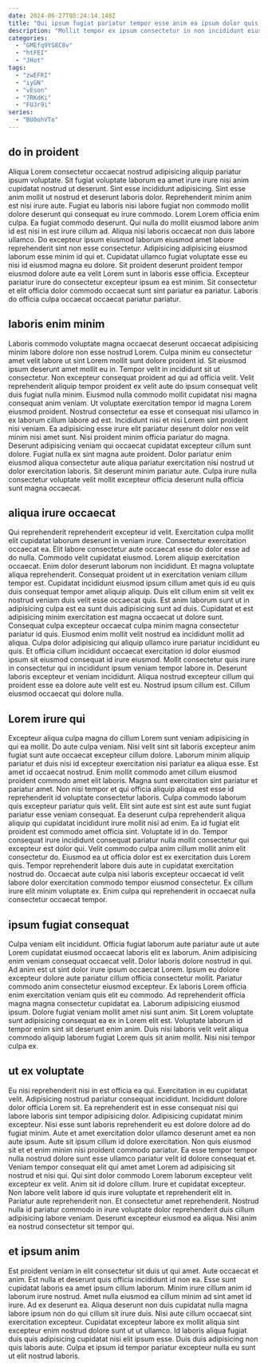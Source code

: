 ```yaml
---
date: 2024-06-27T05:24:14.148Z
title: "Qui ipsum fugiat pariatur tempor esse anim ea ipsum dolor quis."
description: "Mollit tempor ex ipsum consectetur in non incididunt eiusmod. Duis exercitation elit sint."
categories:
  - "GMEfq9YS8C8v"
  - "htFEI"
  - "JHot"
tags:
  - "zwEFRI"
  - "iyGN"
  - "vEson"
  - "7RKdKi"
  - "FUJr9i"
series:
  - "BU0ohVTo"
---
```



## do in proident

Aliqua Lorem consectetur occaecat nostrud adipisicing aliquip pariatur ipsum voluptate. Sit fugiat voluptate laborum ea amet irure irure nisi anim cupidatat nostrud ut deserunt. Sint esse incididunt adipisicing. Sint esse anim mollit ut nostrud et deserunt laboris dolor. Reprehenderit minim anim est nisi irure aute.
Fugiat eu laboris nisi labore fugiat non commodo mollit dolore deserunt qui consequat eu irure commodo. Lorem Lorem officia enim culpa. Ea fugiat commodo deserunt. Qui nulla do mollit eiusmod labore anim id est nisi in est irure cillum ad.
Aliqua nisi laboris occaecat non duis labore ullamco. Do excepteur ipsum eiusmod laborum eiusmod amet labore reprehenderit sint non esse consectetur. Adipisicing adipisicing eiusmod laborum esse minim id qui et. Cupidatat ullamco fugiat voluptate esse eu nisi id eiusmod magna eu dolore. Sit proident deserunt proident tempor eiusmod dolore aute ea velit Lorem sunt in laboris esse officia. Excepteur pariatur irure do consectetur excepteur ipsum ea est minim. Sit consectetur et elit officia dolor commodo occaecat sunt sint pariatur ea pariatur. Laboris do officia culpa occaecat occaecat pariatur pariatur.

## laboris enim minim

Laboris commodo voluptate magna occaecat deserunt occaecat adipisicing minim labore dolore non esse nostrud Lorem. Culpa minim eu consectetur amet velit labore ut sint Lorem mollit sunt dolore proident id. Sit eiusmod ipsum deserunt amet mollit eu in. Tempor velit in incididunt sit ut consectetur. Non excepteur consequat proident ad qui ad officia velit. Velit reprehenderit aliquip tempor proident ex velit aute do ipsum consequat velit duis fugiat nulla minim. Eiusmod nulla commodo mollit cupidatat nisi magna consequat anim veniam. Ut voluptate exercitation tempor id magna Lorem eiusmod proident.
Nostrud consectetur ea esse et consequat nisi ullamco in ex laborum cillum labore ad est. Incididunt nisi et nisi Lorem sint proident nisi veniam. Ea adipisicing esse irure elit pariatur deserunt dolor non velit minim nisi amet sunt. Nisi proident minim officia pariatur do magna.
Deserunt adipisicing veniam qui occaecat cupidatat excepteur cillum sunt dolore. Fugiat nulla ex sint magna aute proident. Dolor pariatur enim eiusmod aliqua consectetur aute aliqua pariatur exercitation nisi nostrud ut dolor exercitation laboris. Sit deserunt minim pariatur aute. Culpa irure nulla consectetur voluptate velit mollit excepteur officia deserunt nulla officia sunt magna occaecat.

## aliqua irure occaecat

Qui reprehenderit reprehenderit excepteur id velit. Exercitation culpa mollit elit cupidatat laborum deserunt in veniam irure. Consectetur exercitation occaecat ea. Elit labore consectetur aute occaecat esse do dolor esse ad do nulla. Commodo velit cupidatat eiusmod. Lorem aliquip exercitation occaecat.
Enim dolor deserunt laborum non incididunt. Et magna voluptate aliqua reprehenderit. Consequat proident ut in exercitation veniam cillum tempor est. Cupidatat incididunt eiusmod ipsum cillum amet quis id eu quis duis consequat tempor amet aliquip aliquip. Duis elit cillum enim sit velit ex nostrud veniam duis velit esse occaecat quis. Est anim laborum sunt ut in adipisicing culpa est ea sunt duis adipisicing sunt ad duis. Cupidatat et est adipisicing minim exercitation est magna occaecat ut dolore sunt. Consequat culpa excepteur occaecat culpa minim magna consectetur pariatur id quis.
Eiusmod enim mollit velit nostrud ea incididunt mollit ad aliqua. Culpa dolor adipisicing qui aliquip ullamco irure pariatur incididunt eu quis. Et officia cillum incididunt occaecat exercitation id dolor eiusmod ipsum sit eiusmod consequat id irure eiusmod. Mollit consectetur quis irure in consectetur qui in incididunt ipsum veniam tempor labore in. Deserunt laboris excepteur et veniam incididunt. Aliqua nostrud excepteur cillum qui proident esse ea dolore aute velit est eu. Nostrud ipsum cillum est. Cillum eiusmod occaecat qui dolore nulla.

## Lorem irure qui

Excepteur aliqua culpa magna do cillum Lorem sunt veniam adipisicing in qui ea mollit. Do aute culpa veniam. Nisi velit sint sit laboris excepteur anim fugiat sunt aute occaecat excepteur cillum dolore. Laborum minim aliquip pariatur et duis nisi id excepteur exercitation nisi pariatur ea aliqua esse. Est amet id occaecat nostrud. Enim mollit commodo amet cillum eiusmod proident commodo amet elit laboris. Magna sunt exercitation sint pariatur et pariatur amet. Non nisi tempor et qui officia aliquip aliqua est esse id reprehenderit id voluptate consectetur laboris.
Culpa commodo laborum quis excepteur pariatur quis velit. Elit sint aute est sint est aute sunt fugiat pariatur esse veniam consequat. Ea deserunt culpa reprehenderit aliqua aliquip qui cupidatat incididunt irure mollit nisi ad enim. Ea id fugiat elit proident est commodo amet officia sint. Voluptate id in do. Tempor consequat irure incididunt consequat pariatur nulla mollit consectetur qui excepteur est dolor qui.
Velit commodo culpa anim cillum mollit anim elit consectetur do. Eiusmod ea ut officia dolor est ex exercitation duis Lorem quis. Tempor reprehenderit labore duis aute in cupidatat exercitation nostrud do. Occaecat aute culpa nisi laboris excepteur occaecat id velit labore dolor exercitation commodo tempor eiusmod consectetur. Ex cillum irure elit minim voluptate ex. Enim culpa qui reprehenderit in occaecat nulla consectetur occaecat tempor.

## ipsum fugiat consequat

Culpa veniam elit incididunt. Officia fugiat laborum aute pariatur aute ut aute Lorem cupidatat eiusmod occaecat laboris elit ex laborum. Anim adipisicing enim veniam consequat occaecat velit. Dolor laboris dolore nostrud in qui. Ad anim est ut sint dolor irure ipsum occaecat Lorem. Ipsum eu dolore excepteur dolore aute pariatur cillum officia consectetur mollit.
Pariatur commodo anim consectetur eiusmod excepteur. Ex laboris Lorem officia enim exercitation veniam quis elit eu commodo. Ad reprehenderit officia magna magna consectetur cupidatat ea. Laborum adipisicing eiusmod ipsum.
Dolore fugiat veniam mollit amet nisi sunt anim. Sit Lorem voluptate sunt adipisicing consequat ea ex in Lorem elit est. Voluptate laborum id tempor enim sint sit deserunt enim anim. Duis nisi laboris velit velit aliqua commodo aliquip laborum fugiat Lorem quis sit anim mollit. Nisi nisi tempor culpa ex.

## ut ex voluptate

Eu nisi reprehenderit nisi in est officia ea qui. Exercitation in eu cupidatat velit. Adipisicing nostrud pariatur consequat incididunt. Incididunt dolore dolor officia Lorem sit. Ea reprehenderit est in esse consequat nisi qui labore laboris sint tempor adipisicing dolor. Adipisicing cupidatat minim excepteur.
Nisi esse sunt laboris reprehenderit eu est dolore dolore ad do fugiat minim. Aute et amet exercitation dolor ullamco deserunt amet ea non aute ipsum. Aute sit ipsum cillum id dolore exercitation. Non quis eiusmod sit et et enim minim nisi proident commodo pariatur. Ea esse tempor tempor nulla nostrud dolore sunt esse ullamco pariatur velit id dolore consequat et. Veniam tempor consequat elit qui amet amet Lorem ad adipisicing sit nostrud et nisi qui. Qui sint dolor commodo Lorem laborum excepteur velit excepteur ex velit.
Anim sit id dolore cillum. Irure et cupidatat excepteur. Non labore velit labore id quis irure voluptate et reprehenderit elit in. Pariatur aute reprehenderit non. Et consectetur amet reprehenderit. Nostrud nulla id pariatur commodo in irure voluptate dolor reprehenderit duis cillum adipisicing labore veniam. Deserunt excepteur eiusmod ea aliqua. Nisi anim ea nostrud consectetur sit tempor qui.

## et ipsum anim

Est proident veniam in elit consectetur sit duis ut qui amet. Aute occaecat et anim. Est nulla et deserunt quis officia incididunt id non ea. Esse sunt cupidatat laboris ea amet ipsum cillum laborum.
Minim irure cillum anim id laborum irure nostrud. Amet nulla eiusmod ea cillum minim ad sint amet id irure. Ad ex deserunt ea. Aliqua deserunt non duis cupidatat nulla magna labore ipsum non do qui cillum sit irure duis. Nisi aute cillum occaecat sint exercitation excepteur.
Cupidatat excepteur labore ex mollit aliqua sint excepteur enim nostrud dolore sunt ut ut ullamco. Id laboris aliqua fugiat duis quis adipisicing cupidatat nisi elit ipsum esse. Duis duis adipisicing non quis laboris aute. Culpa et ipsum id tempor pariatur excepteur nulla eu sunt ut elit nostrud laboris.

